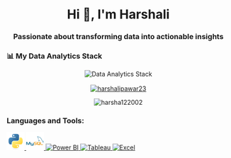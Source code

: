 <h1 align="center">Hi 👋, I'm Harshali</h1>
<h3 align="center">Passionate about transforming data into actionable insights</h3>

<!-- Stack to Build Model Image -->
<h3 align="left">📊 My Data Analytics Stack</h3>
<p align="center">
  <img src="https://media0.giphy.com/media/v1.Y2lkPTc5MGI3NjExZnRlNjRjZzl0bDBrYWN2MmFjdnhveHgxYnhsNzZuaHFrdng2dGFseiZlcD12MV9pbnRlcm5hbF9naWZfYnlfaWQmY3Q9Zw/x0TdO5S1mser1bIoCf/giphy.gif" alt="Data Analytics Stack" width="600"/>
</p>

<!-- LinkedIn -->
<p align="center">
  <a href="https://linkedin.com/in/harshalipawar23" target="blank">
    <img align="center" src="https://img.shields.io/badge/LinkedIn-blue?style=for-the-badge&logo=linkedin&logoColor=white" alt="harshalipawar23"/>
  </a>
</p>

<!-- Profile Views -->
<p align="center"> 
  <img src="https://komarev.com/ghpvc/?username=harsha122002&label=Profile%20views&color=0e75b6&style=flat" alt="harsha122002" /> 
</p>



<!-- Languages and Tools -->
<h3 align="left">Languages and Tools:</h3>
<p align="left">
  <a href="https://www.python.org" target="_blank" rel="noreferrer"> 
    <img src="https://raw.githubusercontent.com/devicons/devicon/master/icons/python/python-original.svg" alt="python" width="40" height="40"/> 
  </a> 
  <a href="https://www.mysql.com/" target="_blank" rel="noreferrer"> 
    <img src="https://raw.githubusercontent.com/devicons/devicon/master/icons/mysql/mysql-original-wordmark.svg" alt="mysql" width="40" height="40"/> 
  </a> 
  <a href="https://powerbi.microsoft.com/" target="_blank" rel="noreferrer"> 
    <img src="https://img.icons8.com/color/48/power-bi.png" alt="Power BI" width="40" height="40"/> 
  </a>
  <a href="https://www.tableau.com/" target="_blank" rel="noreferrer"> 
    <img src="https://img.icons8.com/color/48/tableau-software.png" alt="Tableau" width="40" height="40"/> 
  </a>
  <a href="https://www.microsoft.com/en-us/microsoft-365/excel" target="_blank" rel="noreferrer"> 
    <img src="https://img.icons8.com/color/48/microsoft-excel-2019--v1.png" alt="Excel" width="40" height="40"/> 
  </a>
</p>

